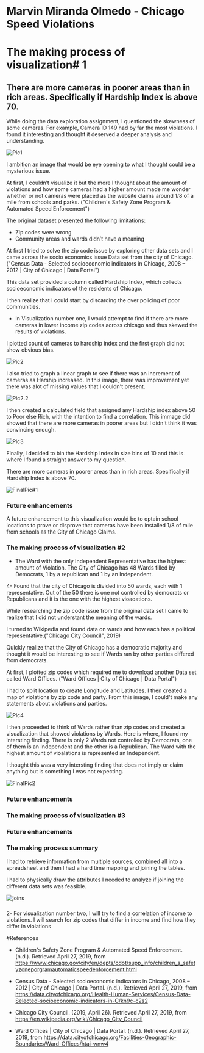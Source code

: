 # Marvin Miranda Olmedo - Chicago Speed Violations 

# The making process of visualization# 1

## There are more cameras in poorer areas than in rich areas. Specifically if Hardship Index is above 70.


While doing the data exploration assignment, I questioned the skewness of some cameras. For example, Camera ID 149 had by far the most violations. I found it interesting and thought it deserved a deeper analysis and understanding. 

![Pic1](https://github.com/Marvin510/ChicagoSpeedViolations/blob/master/Images/Pic1.png "Skewdata")


I ambition an image that would be eye opening to what I thought could be a mysterious issue.

At first, I couldn’t visualize it but the more I thought about the amount of violations and how some cameras had a higher amount made me wonder whether or not cameras were placed as the website claims around 1/8 of a mile from schools and parks. ("Children's Safety Zone Program & Automated Speed Enforcement")

The original dataset presented the following limitations:
-	Zip codes were wrong
- Community areas and wards didn’t have a meaning

At first I tried to solve the zip code issue by exploring other data sets and I came across the socio economics issue Data set from the city of Chicago. ("Census Data - Selected socioeconomic indicators in Chicago, 2008 – 2012 | City of Chicago | Data Portal")

This data set provided a column called Hardship Index, which collects socioeconomic indicators of the residents of Chicago.

I then realize that I could start by discarding the over policing of poor communities.

- In Visualization number one, I would attempt to find if there are more cameras in lower income zip codes across chicago and thus skewed the results of violations.

I plotted count of cameras to hardship index and the first graph did not show obvious bias.

![Pic2](https://github.com/Marvin510/ChicagoSpeedViolations/blob/master/Images/Pic2.png "Countofcameras")

I also tried to graph a linear graph to see if there was an increment of cameras as Harship increased. In this image, there was improvement yet there was alot of missing values that I couldn't present.

![Pic2.2](https://github.com/Marvin510/ChicagoSpeedViolations/blob/master/Images/Pic2.2.png "Lines")

I then created a calculated field that assigned any Hardship index above 50 to Poor else Rich, with the intention to find a correlation. This immage did showed that there are more cameras in poorer areas but I didn't think it was convincing enough.

![Pic3](https://github.com/Marvin510/ChicagoSpeedViolations/blob/master/Images/Pic3.png "Calculatedfield")

Finally, I decided to bin the Hardship Index in size bins of 10 and this is where I found a straight answer to my question.

There are more cameras in poorer areas than in rich areas. Specifically if Hardship Index is above 70.


![FinalPic#1](https://github.com/Marvin510/ChicagoSpeedViolations/blob/master/Images/FinalPic%231.png "Visualization#1")

### Future enhancements

A future enhancement to this visualization would be to optain school locations to prove or disprove that cameras have been installed 1/8 of mile from schools as the City of Chicago Claims.




### The making process of visualization #2

- The Ward with the only Independent Representative has the highest amount of Violation. The City of Chicago has 48 Wards filled by Democrats, 1 by a republican and 1 by an Independent.

4- Found that the city of Chicago is divided into 50 wards, each with 1 representative. Out of the 50 there is one not controlled by democrats or Republicans and it is the one with the highest vioaoations.

While researching the zip code issue from the original data set I came to realize that I did not understant the meaning of the wards. 

I turned to Wikipedia and found data on wards and how each has a political representative.("Chicago City Council", 2019)

Quickly realize that the City of Chicago has a democratic majority and thought it would be interesting to see if Wards ran by other parties differed from democrats.

At first, I plotted zip codes which  required me to download another Data set called Ward Offices. ("Ward Offices | City of Chicago | Data Portal")

I had to split location to create Longitude and Latitudes. I then created a map of violations by zip code and party. From this image, I could't make any statements about violations and parties.


![Pic4](https://github.com/Marvin510/ChicagoSpeedViolations/blob/master/Images/Pic4.png "zip code")


I then proceeded to think of Wards rather than zip codes and created a visualization that showed violations by Wards. Here is where, I found my intersting finding. There is only 2 Wards not controlled by Democrats, one of them is an Independent and the other is a Republican. The Ward with the highest amount of vioalations is represented an Independent.

I thought this was a very intersting finding that does not imply or claim anything but is something I was not expecting.

![FinalPic2](https://github.com/Marvin510/ChicagoSpeedViolations/blob/master/Images/FinalPic%232.png "Visualization#2")

### Future enhancements



### The making process of visualization #3



### Future enhancements


### The making process summary


I had to retrieve information from multiple sources, combined all into a spreadsheet and then I had a hard time mapping and joining the tables. 

I had to physically draw the attributes I needed to analyze if joining the different data sets was feasible.

![joins](https://github.com/Marvin510/ChicagoSpeedViolations/blob/master/Images/Joins.png "joins")


###

2- For visualization number two, I will try to find a correlation of income to violations. I will search for zip codes that differ in income and find how they differ in violations




#References

- Children's Safety Zone Program & Automated Speed Enforcement. (n.d.). Retrieved April 27, 2019, from https://www.chicago.gov/city/en/depts/cdot/supp_info/children_s_safetyzoneporgramautomaticspeedenforcement.html

- Census Data - Selected socioeconomic indicators in Chicago, 2008 – 2012 | City of Chicago | Data Portal. (n.d.). Retrieved April 27, 2019, from https://data.cityofchicago.org/Health-Human-Services/Census-Data-Selected-socioeconomic-indicators-in-C/kn9c-c2s2

- Chicago City Council. (2019, April 26). Retrieved April 27, 2019, from https://en.wikipedia.org/wiki/Chicago_City_Council

- Ward Offices | City of Chicago | Data Portal. (n.d.). Retrieved April 27, 2019, from https://data.cityofchicago.org/Facilities-Geographic-Boundaries/Ward-Offices/htai-wnw4

